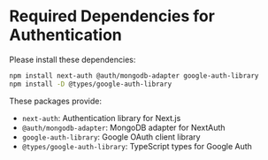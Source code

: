 # Required Dependencies for Authentication

Please install these dependencies:

```bash
npm install next-auth @auth/mongodb-adapter google-auth-library
npm install -D @types/google-auth-library
```

These packages provide:

- `next-auth`: Authentication library for Next.js
- `@auth/mongodb-adapter`: MongoDB adapter for NextAuth
- `google-auth-library`: Google OAuth client library
- `@types/google-auth-library`: TypeScript types for Google Auth
